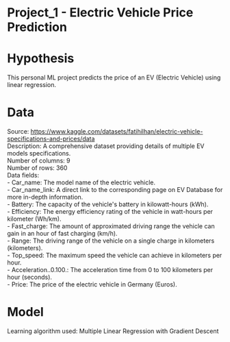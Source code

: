 # Project_1 - Electric Vehicle Price Prediction
# Hypothesis
This personal ML project predicts the price of an EV (Electric Vehicle) using linear regression.

# Data
Source: https://www.kaggle.com/datasets/fatihilhan/electric-vehicle-specifications-and-prices/data
<br>Description: A comprehensive dataset providing details of multiple EV models specifications.
<br>Number of columns: 9
<br>Number of rows: 360
<br>Data fields: 
<br>- Car_name: The model name of the electric vehicle.
<br>- Car_name_link: A direct link to the corresponding page on EV Database for more in-depth information.
<br>- Battery: The capacity of the vehicle's battery in kilowatt-hours (kWh).
<br>- Efficiency: The energy efficiency rating of the vehicle in watt-hours per kilometer (Wh/km).
<br>- Fast_charge: The amount of approximated driving range the vehicle can gain in an hour of fast charging (km/h).
<br>- Range: The driving range of the vehicle on a single charge in kilometers (kilometers).
<br>- Top_speed: The maximum speed the vehicle can achieve in kilometers per hour.
<br>- Acceleration..0.100.: The acceleration time from 0 to 100 kilometers per hour (seconds).
<br>- Price: The price of the electric vehicle in Germany (Euros).

# Model
Learning algorithm used: Multiple Linear Regression with Gradient Descent


